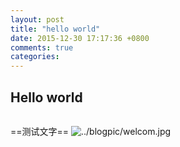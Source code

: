```yaml
---
layout: post
title: "hello world"
date: 2015-12-30 17:17:36 +0800
comments: true
categories: 
---
```

## Hello world ##

```#import UIKit.h
```
==测试文字==
![../blogpic/welcom.jpg](welcome)


